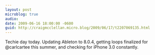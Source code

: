```yaml
---
layout: post
microblog: true
audio: 
date: 2009-06-16 18:00:00 -0600
guid: http://craigmcclellan.micro.blog/2009/06/17/t2207069135.html
---
```

Techie day today.  Updating Ableton to 8.0.4, getting loops finalized for @carlcartee this summer, and checking for iPhone 3.0 constantly.

